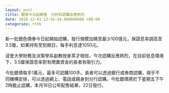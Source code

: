 ```yaml
---
layout: post
title: 銀債今日起開售　分析料認購反應熱烈
date: 2020-12-01 12:56:34.000000000 +08:00
categories: rthk
---
```


新一批銀色債券今日起開始認購，發行規模加碼至最少100億元，保證息率調高至3.5厘，如果持有至到期日，每手利息達1050元。

浸會大學財務及決策學系副教授麥萃才相信，今次認購反應熱烈，在目前低息環境下，3.5厘保證息率對有閒置資金的長者有吸引力。

今批銀債每手1萬元，最多可認購100手。長者可以透過銀行或券商認購，視乎不同機構安排，可以透過網上、電話或親身到分行認購。今批銀債將於下星期五下午2時截止認購，本月18日公布配售結果，22日發行。

